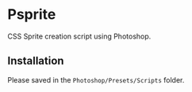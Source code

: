 Psprite
=======

CSS Sprite creation script using Photoshop.

## Installation
Please saved in the ``Photoshop/Presets/Scripts`` folder.
